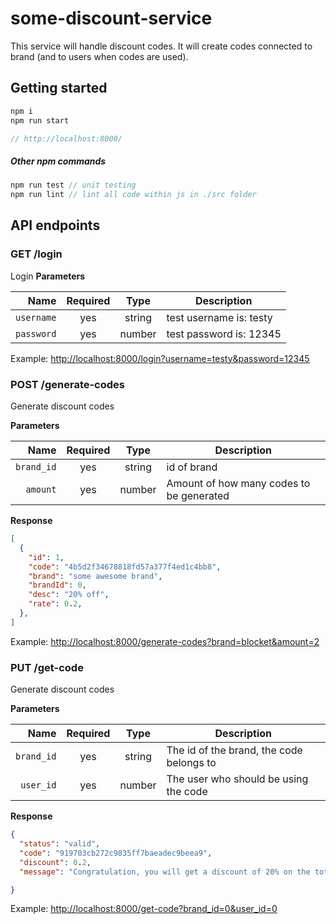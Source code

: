 # some-discount-service
This service will handle discount codes. It will create codes connected to brand (and to users when codes are used).

## Getting started

```js
npm i
npm run start

// http://localhost:8000/
```

##### Other npm commands

```js
npm run test // unit testing
npm run lint // lint all code within js in ./src folder
```

## API endpoints

### GET /login
Login
**Parameters**

| Name | Required |  Type   | Description |
| -------------:|:--------:|:-------:| --------------------------------------------------------------------------------------------------------------------------------------------------------------------- |
| `username` | yes | string  | test username is: testy |
| `password` | yes | number  | test password is: 12345

Example: [http://localhost:8000/login?username=testy&password=12345](http://localhost:8000/login?username=testy&password=12345) 


### POST /generate-codes
Generate discount codes

**Parameters**

| Name | Required |  Type   | Description |
| -------------:|:--------:|:-------:| --------------------------------------------------------------------------------------------------------------------------------------------------------------------- |
| `brand_id` | yes | string  | id of brand |
| `amount` | yes | number  | Amount of how many codes to be generated

**Response**

```json
[
  {
    "id": 1,
    "code": "4b5d2f34678818fd57a377f4ed1c4bb8",
    "brand": "some awesome brand",
    "brandId": 0,
    "desc": "20% off",
    "rate": 0.2,
  },
]
```


Example: [http://localhost:8000/generate-codes?brand=blocket&amount=2](http://localhost:8000/generate-codes?brand=blocket&amount=2)


### PUT /get-code
Generate discount codes

**Parameters**

| Name | Required |  Type   | Description |
| -------------:|:--------:|:-------:| --------------------------------------------------------------------------------------------------------------------------------------------------------------------- |
| `brand_id` | yes | string  | The id of the brand, the code belongs to|
| `user_id` | yes | number  | The user who should be using the code

**Response**

```json
{
  "status": "valid",
  "code": "919703cb272c9835ff7baeadec9beea9",
  "discount": 0.2,
  "message": "Congratulation, you will get a discount of 20% on the total price."

}
```


Example: [http://localhost:8000/get-code?brand_id=0&user_id=0](http://localhost:8000/get-code?brand_id=0&user_id=0)
